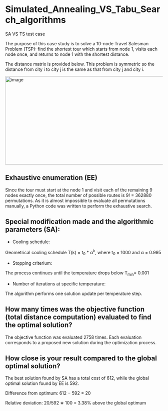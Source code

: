 # Simulated_Annealing_VS_Tabu_Search_algorithms
SA VS TS test case

The purpose of this case study is to solve a 10-node Travel Salesman Problem (TSP): find the shortest tour which starts from node 1, visits 
each node once, and returns to node 1 with the shortest distance.

The distance matrix is provided below. This problem is symmetric so the distance from city i to city j is the same as that from city j and city i.

<img width="915" height="281" alt="image" src="https://github.com/user-attachments/assets/21917d4e-2843-4c82-b281-846446e3448b" />

## Exhaustive enumeration (EE) 

Since the tour must start at the node 1 and visit each of the remaining 9 nodes exactly once, the total number of possible routes is 9! = 362880 permutations. As it is almost impossible to evaluate all permutations manually, a Python code was written to perform the exhaustive search. 

## Special modification made and the algorithmic parameters (SA): 

* Cooling schedule:

Geometrical cooling schedule T(k) = t<sub>0</sub> * α<sup>k</sup>, where t<sub>0</sub> = 1000 and α = 0.995

* Stopping criterium:

The process continues until the temperature drops below T<sub>min</sub>= 0.001

* Number of iterations at specific temperature: 

The algorithm performs one solution update per temperature step. 

## How many times was the objective function (total distance computation) evaluated to find the optimal solution? 

The objective function was evaluated 2758 times. Each evaluation corresponds to a proposed new solution during the optimization process. 

## How close is your result compared to the global optimal solution? 
The best solution found by SA has a total cost of 612, while the global optimal solution found by EE is 592. 

Difference from optimum: 612 − 592 = 20

Relative deviation: 20/592 ∗ 100 = 3.38% above the global optimum 

